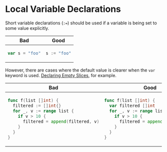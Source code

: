 # Local Variable Declarations

Short variable declarations (`:=`) should be used if a variable is being set to
some value explicitly.

<table>
<thead><tr><th>Bad</th><th>Good</th></tr></thead>
<tbody>
<tr><td>

```go
var s = "foo"
```

</td><td>

```go
s := "foo"
```

</td></tr>
</tbody></table>

However, there are cases where the default value is clearer when the `var`
keyword is used. [Declaring Empty Slices], for example.

  [Declaring Empty Slices]: https://github.com/golang/go/wiki/CodeReviewComments#declaring-empty-slices

<table>
<thead><tr><th>Bad</th><th>Good</th></tr></thead>
<tbody>
<tr><td>

```go
func f(list []int) {
  filtered := []int{}
  for _, v := range list {
    if v > 10 {
      filtered = append(filtered, v)
    }
  }
}
```

</td><td>

```go
func f(list []int) {
  var filtered []int
  for _, v := range list {
    if v > 10 {
      filtered = append(filtered, v)
    }
  }
}
```

</td></tr>
</tbody></table>
